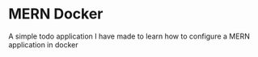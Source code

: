 # MERN Docker

A simple todo application I have made to learn how to configure a MERN application in docker
